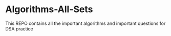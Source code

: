 # Algorithms-All-Sets
This REPO contains all the important algorithms and important questions for DSA practice
